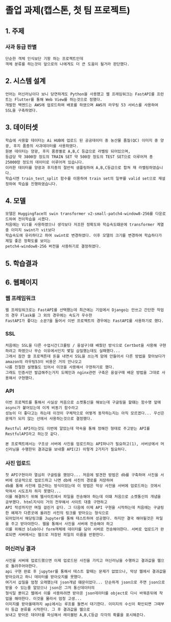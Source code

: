 # **졸업 과제(캡스톤, 첫 팀 프로젝트)**

## **1. 주제**
### **사과 등급 판별**
  
    단순한 객체 인식보단 기왕 하는 프로젝트인데
    객체 분류를 하는것이 앞으로의 나에게도 더 큰 도움이 될거라 판단했다.
    
  
## **2. 시스템 설계**

    언어는 머신러닝이다 보니 당연하게도 Python을 사용했고 웹 프레임워크는 FastAPI를 프런트는 Flutter를 통해 Web View를 하는것으로 정했다.
    개발한 백엔드는 AWS에 업로드하여 배포를 하였으며 AWS의 라우팅 53 서비스를 사용하여 SSL을 구축하였다.


## **3. 데이터셋**

    학습에 사용할 데이터는 Ai HUB에 업로드 된 공공데이터 중 농산물 품질(QC) 이미지 중 양광, 후지 품종의 사과데이터를 사용하였다.
    원본 데이터는 양광, 후지 품종별로 A,B,C 등급으로 라벨링 되어있으며, 
    등급당 약 3800장 정도의 TRAIN SET 약 500장 정도의 TEST SET으로 이루어져 총 25000장 정도의 데이터로 이루어져 있습니다. 
    이러한 데이터를 양광과 후지종의 절반씩 샘플링하여 A,B,C등급으로 합쳐 재 라벨링하였습니다.
    학습시엔 train_test_split 함수를 이용하여 train set의 일부를 valid set으로 재설정하여 학습을 진행하였습니다.

## **4. 모델**

    모델은 Huggingface의 swin transformer v2-small-patch4-window8-256를 다운로드하여 전이학습을 시켰다.
    처음에는 Vit를 사용하였으나 생각보다 저조한 정확도와 학습속도떄문에 transformer 계열 중 이미지 swint가 vit보다
    학습속도에 유리하다고 하여 swint로 변경하였다. 이후 모델의 크기를 변경하여 학습하다가 제일 좋은 정확도를 보이는
    petch4-window8-256 버전을 사용하기로 결정하였다.


## **5. 학습결과**



## **6. 웹페이지**

### **웹 프레임워크**
    웹 프레임워크로는 FastAPI를 선택했는데 최근에는 기업에서 Django는 안쓰고 간단한 작업의 경우 Flask를 그 외의 경우에는 속도가 우수한
    FastAPI가 좋다는 소문?을 들어서 이번 프로젝트의 경우에는 FastAPI를 사용하기로 했다. 

### **SSL**
    처음에는 SSL을 다른 수업시간(크롤링 / 융설구)떄 배웠던 방식으로 Certbot을 사용해 구현하려고 하였으나 무슨 이유에서인지 몇일 삽질했는데도 실패했다...
    그래서 잠깐 쓸 프로젝튼데 돈을 내면서 SSL을 쓰는게 맘에 안들어서 다른 방법을 찾아보다가 amazon의 라우팅53이 비용은 거의 안나오고 
    나름 친절한 설명들도 있어서 이것을 사용해서 구현하기로 했다.
    그래도 인증서만 발급해주는거지 도메인과 nginx관련 구축은 융설구때 배운 방법을 그대로 사용해서 구현했다. 

### **API**
    이번 프로젝트를 통해서 사실상 처음으로 소켓통신을 해보는데 구글링을 할떄는 함수명 앞에 async가 붙어있는데 이게 비동기 함수라고
    성능이 더 좋다고는 하는데 이것이 구체적으로 어떻게 동작하는지는 아직 모르겠다... 우선은 문제가 되지 않는 선에서 사용하는것으로 결정했다.

    Restful API라는것도 이번에 알았는데 약속을 통해 정해진 형태로 주고받는 API를 RestfulAPI라고 하는것 같다. 

    본 프로젝트에서는 구조상 서버에 사진을 업로드하는 API하나가 필요하고(1), 서버상에서 머신러닝을 수행한뒤 결과값을 보내줄 API(2) 이렇게 2가지가 필요하다.

### **사진 업로드**
    첫 API구현이라 열심히 구글링을 했었다... 처음에 발견한 방법은 db를 구축하여 사진을 서버에 성공적으로 업로드하고 나면 db에 사진의 경로를 저장하여 
    db를 통해 사진에 접근하는 방식이었는데 이 방법은 막상 사진을 서버에 업로드하는 것에서 막혀서 시도조차 하지 못했다...
    이를 해결하기 위해 웹사이트에서 파일을 전송해야 하는데 이떄 처음으로 소켓통신의 개념을 공부했다. html지식이 거의 전무해서 사이트 대충 구현하고 
    API 작성까지만 며칠 걸린거 같다. 그 다음에 이제 API 구현을 시작하는데 처음에는 구글링한 예제가 다른곳에 올려진 사진의 링크를 받아오는 형식으로 
    되어있어서 해당링크를 Jupyter를 통해 테스트하여 성공했다. 하지만 결국 해야될것은 파일을 주고 받아야한다. 웹을 통해서 사진을 서버에 전송해야 하고
    이를 위해선 blob이나 form객체에 데이터를 담아 서버로 전송해야한다. 서버로 업로드가 완료되면 서버에서는 웹으로 저장된 파일의 이름을 반환한다.
    
### **머신러닝 결과**
    사진을 서버에 업로드했으면 이제 업로드된 사진을 가지고 머신러닝을 수행하고 결과값을 웹으로 돌려주어야한다. 
    api 구현 완료 후 jupyter를 통해서 테스트 할때는 문제가 없었으나, 막상 웹에서 결과값을 받아오려고 하니 데이터를 받아오지를 못했다.
    여기서 삽질을 엄청 오래했는데 json개념 떄문이었다... 단순하게 json으로 주면 json으로 받을 수 있는줄 알았으나 json은 그저 통신데이터의 
    형식일 뿐이고 웹에서 이를 사용하려면 받아온 json데이터를 object로 다시 바꿔준뒤에 작업을 해야한다. 이것을 몰라서 엄청 고생...
    이미지를 받아올때까지 api에서는 루프를 돌면서 대기한다. 이미지의 수신이 확인되면 그때부터 등급 분류를 시작한다. 그 후 결과값을 웹으로
    보내고 받아온 데이터를 파싱해서 레이블된 A,B,C등급 각각의 확률을 표시해준다.
    
